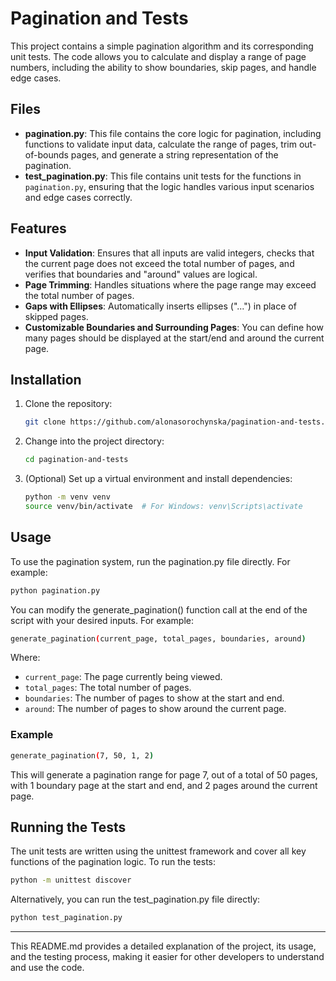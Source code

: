 # Pagination and Tests

This project contains a simple pagination algorithm and its corresponding unit tests. The code allows you to calculate and display a range of page numbers, including the ability to show boundaries, skip pages, and handle edge cases.

## Files

- **pagination.py**: This file contains the core logic for pagination, including functions to validate input data, calculate the range of pages, trim out-of-bounds pages, and generate a string representation of the pagination.
- **test_pagination.py**: This file contains unit tests for the functions in `pagination.py`, ensuring that the logic handles various input scenarios and edge cases correctly.

## Features

- **Input Validation**: Ensures that all inputs are valid integers, checks that the current page does not exceed the total number of pages, and verifies that boundaries and "around" values are logical.
- **Page Trimming**: Handles situations where the page range may exceed the total number of pages.
- **Gaps with Ellipses**: Automatically inserts ellipses ("...") in place of skipped pages.
- **Customizable Boundaries and Surrounding Pages**: You can define how many pages should be displayed at the start/end and around the current page.

## Installation

1. Clone the repository:
   ```bash
   git clone https://github.com/alonasorochynska/pagination-and-tests.git
   ```
2. Change into the project directory:
   ```bash
   cd pagination-and-tests
   ```
3. (Optional) Set up a virtual environment and install dependencies:
   ```bash
   python -m venv venv
   source venv/bin/activate  # For Windows: venv\Scripts\activate
   ```
## Usage
To use the pagination system, run the pagination.py file directly. For example:

   ```bash
   python pagination.py
   ```

You can modify the generate_pagination() function call at the end of the script with your desired inputs. For example:

   ```bash
   generate_pagination(current_page, total_pages, boundaries, around)
   ```

Where:

- `current_page`: The page currently being viewed.
- `total_pages`: The total number of pages.
- `boundaries`: The number of pages to show at the start and end.
- `around`: The number of pages to show around the current page.

### Example
   ```bash
   generate_pagination(7, 50, 1, 2)
   ```
This will generate a pagination range for page 7, out of a total of 50 pages, with 1 boundary page at the start and end, and 2 pages around the current page.

## Running the Tests
The unit tests are written using the unittest framework and cover all key functions of the pagination logic. To run the tests:

   ```bash
   python -m unittest discover
   ```
Alternatively, you can run the test_pagination.py file directly:

   ```bash
   python test_pagination.py
   ```

<hr>

This README.md provides a detailed explanation of the project, its usage, and the testing process, making it easier for other developers to understand and use the code.